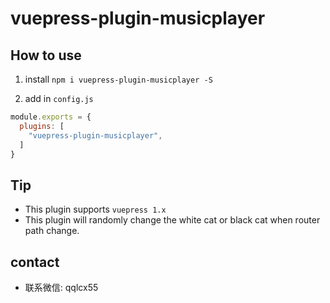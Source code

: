 # vuepress-plugin-musicplayer

## How to use

1. install `npm i vuepress-plugin-musicplayer -S`

2. add in `config.js`

```js
module.exports = {
  plugins: [
    "vuepress-plugin-musicplayer",
  ]
}
```

## Tip

- This plugin supports `vuepress 1.x`
- This plugin will randomly change the white cat or black cat when router path change.

## contact

- 联系微信: qqlcx55